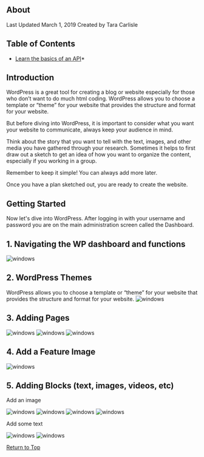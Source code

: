 ## About
Last Updated March 1, 2019
Created by Tara Carlisle


## Table of Contents
* [Learn the basics of an API](#1-basics-of-an-application-programming-interface)* 

## Introduction
WordPress is a great tool for creating a blog or website especially for those who don’t want to do much html coding. WordPress allows you to choose a template or “theme” for your website that provides the structure and format for your website. 

But before diving into WordPress, it is important to consider what you want your website to communicate, always keep your audience in mind. 

Think about the story that you want to tell with the text, images, and other media you have gathered through your research. Sometimes it helps to first draw out a sketch to get an idea of how you want to organize the content, especially if you working in a group. 

Remember to keep it simple! You can always add more later. 

Once you have a plan sketched out, you are ready to create the website.

## Getting Started
Now let's dive into WordPress. After logging in with your username and password you are on the main administration screen called the Dashboard. 

## 1. Navigating the WP dashboard and functions
<img src="images/class-dashboard.png" alt="windows" class="center"/>

## 2. WordPress Themes
WordPress allows you to choose a template or “theme” for your website that provides the structure and format for your website. 
<img src="images/class-appearance.png" alt="windows" class="center"/>

## 3. Adding Pages
<img src="images/class-addnewpage.png" alt="windows" class="center"/>


<img src="images/class-publish.png" alt="windows" class="center"/>


<img src="images/class-pages.png" alt="windows" class="center"/>

## 4. Add a Feature Image 

<img src="images/class-featureimage.png" alt="windows" class="center"/>


## 5. Adding Blocks (text, images, videos, etc)

Add an image

<img src="images/class-blocks.png" alt="windows" class="center"/>


<img src="images/class-addmedia.png" alt="windows" class="center"/>


<img src="images/class-media.png" alt="windows" class="center"/>


<img src="images/class-imageprops.png" alt="windows" class="center"/>

Add some text

<img src="images/class-addtext.png" alt="windows" class="center"/>


<img src="images/class-text.png" alt="windows" class="center"/>

[Return to Top](#about)
